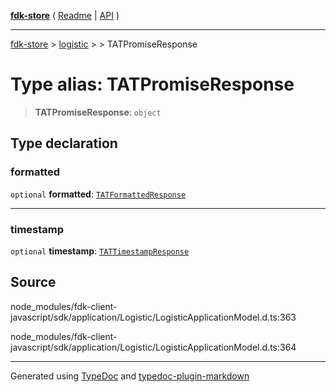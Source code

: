 [**fdk-store**](../../../README.md) ( [Readme](../../../README.md) \| [API](../../../API.md) )

---

[fdk-store](../../../API.md) > [logistic](../../README.md) > [<internal>](../README.md) > TATPromiseResponse

# Type alias: TATPromiseResponse

> **TATPromiseResponse**: `object`

## Type declaration

### formatted

`optional` **formatted**: [`TATFormattedResponse`](type-alias.TATFormattedResponse.md)

---

### timestamp

`optional` **timestamp**: [`TATTimestampResponse`](type-alias.TATTimestampResponse.md)

## Source

node_modules/fdk-client-javascript/sdk/application/Logistic/LogisticApplicationModel.d.ts:363

node_modules/fdk-client-javascript/sdk/application/Logistic/LogisticApplicationModel.d.ts:364

---

Generated using [TypeDoc](https://typedoc.org/) and [typedoc-plugin-markdown](https://www.npmjs.com/package/typedoc-plugin-markdown)
